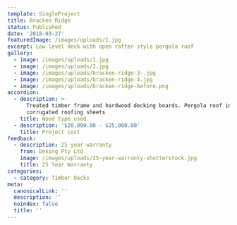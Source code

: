 ```yaml
---
template: SingleProject
title: Bracken Ridge
status: Published
date: '2018-03-27'
featuredImage: /images/uploads/1.jpg
excerpt: Low level deck with open rafter style pergola roof
gallery:
  - image: /images/uploads/1.jpg
  - image: /images/uploads/2.jpg
  - image: /images/uploads/bracken-ridge-3-.jpg
  - image: /images/uploads/bracken-ridge-4.jpg
  - image: /images/uploads/bracken-ridge-before.png
accordion:
  - description: >-
      Treated timber frame and hardwood decking boards. Pergola roof including
      corrugated roofing sheets
    title: Wood type used
  - description: '$20,000.00 - $25,000.00'
    title: Project cost
feedback:
  - description: 25 year warranty
    from: Deking Pty Ltd
    image: /images/uploads/25-year-warranty-shutterstock.jpg
    title: 25 Year Warranty
categories:
  - category: Timber Decks
meta:
  canonicalLink: ''
  description: ''
  noindex: false
  title: ''
---
```

